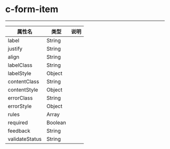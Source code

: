 # c-form-item 
---

|属性名|类型|说明|
| ------ | ------ | ------ |
|label|String| |
|justify|String| |
|align|String| |
|labelClass|String| |
|labelStyle|Object| |
|contentClass|String| |
|contentStyle|Object| |
|errorClass|String| |
|errorStyle|Object| |
|rules|Array| |
|required|Boolean| |
|feedback|String| |
|validateStatus|String| |